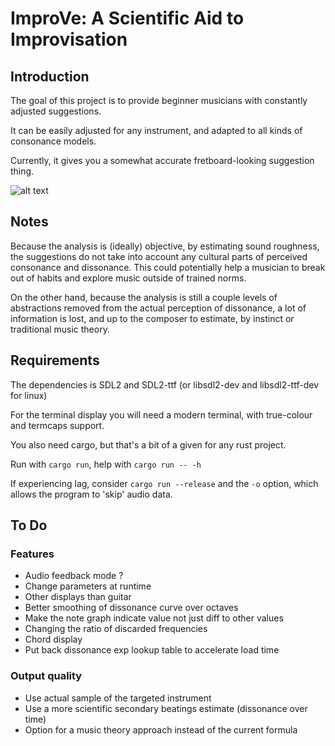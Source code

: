 # ImproVe: A Scientific Aid to Improvisation

## Introduction

The goal of this project is to provide beginner musicians with constantly adjusted suggestions.

It can be easily adjusted for any instrument, and adapted to all kinds of consonance models.

Currently, it gives you a somewhat accurate fretboard-looking suggestion thing.

![alt text](https://i.imgur.com/XD9MSTb.png)

## Notes

Because the analysis is (ideally) objective, by estimating sound roughness, the suggestions do not take into account any cultural parts of perceived consonance and dissonance. This could potentially help a musician to break out of habits and explore music outside of trained norms.

On the other hand, because the analysis is still a couple levels of abstractions removed from the actual perception of dissonance,
a lot of information is lost, and up to the composer to estimate, by instinct or traditional music theory.

## Requirements

The dependencies is SDL2 and SDL2-ttf (or libsdl2-dev and libsdl2-ttf-dev for linux)

For the terminal display you will need a modern terminal, with true-colour and termcaps support.

You also need cargo, but that's a bit of a given for any rust project.

Run with `cargo run`, help with `cargo run -- -h`

If experiencing lag, consider `cargo run --release` and the `-o` option, which allows the program to 'skip' audio data.

## To Do

### Features

* Audio feedback mode ?
* Change parameters at runtime
* Other displays than guitar
* Better smoothing of dissonance curve over octaves
* Make the note graph indicate value not just diff to other values
* Changing the ratio of discarded frequencies
* Chord display
* Put back dissonance exp lookup table to accelerate load time

### Output quality

* Use actual sample of the targeted instrument
* Use a more scientific secondary beatings estimate (dissonance over time)
* Option for a music theory approach instead of the current formula
